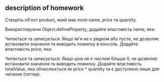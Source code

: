 ## description of homework

Створіть об'єкт product, який має поля name, price та quantity.

Використовуючи Object.defineProperty, додайте властивість name, яка:

Читається та записується.
Якщо ім'я не є рядком або пусте, не дозволяє встановити значення та виводить помилку в консоль.
Додайте властивість price, яка:

Читається та записується.
Якщо ціна не є числом більше 0, не дозволяє встановити значення та виводить помилку.
Додайте властивість totalValue, яка обчислюється як
price * quantity та є доступною лише для читання (геттер).
